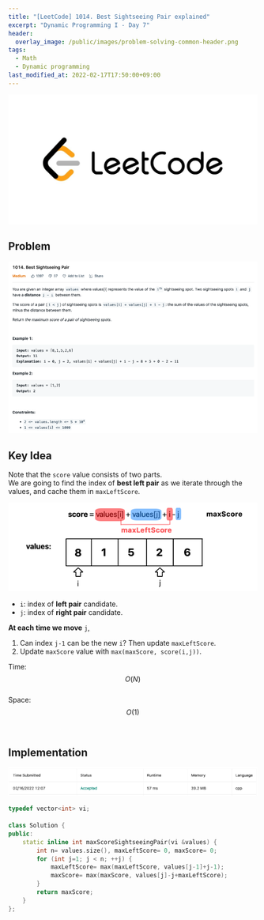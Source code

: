 ```yaml
---
title: "[LeetCode] 1014. Best Sightseeing Pair explained"
excerpt: "Dynamic Programming I - Day 7"
header:
  overlay_image: /public/images/problem-solving-common-header.png
tags:
  - Math
  - Dynamic programming
last_modified_at: 2022-02-17T17:50:00+09:00
---
```

<a href="https://leetcode.com/">
    <img src="/public/images/leetcode-logo.jpeg"/>
</a>

## Problem
<a href="https://leetcode.com/problems/best-sightseeing-pair/">
    <img src="/public/images/leetcode-1014.png"/>
</a>

<br/>

## Key Idea

Note that the `score` value consists of two parts.  
We are going to find the index of **best left pair** as we iterate through the values, and cache them in `maxLeftScore`.

<img src="/public/images/leetcode-1014-figure-1.png"/>

- `i`: index of **left pair** candidate.
- `j`: index of **right pair** candidate.

**At each time we move** `j`,   
1) Can index `j-1` can be the new `i`? Then update `maxLeftScore`.  
2) Update `maxScore` value with `max(maxScore, score(i,j))`.

Time: $$O(N)$$  
Space: $$O(1)$$

<br/>

## Implementation

<img src="/public/images/leetcode-1014-result.png"/>

```cpp
typedef vector<int> vi;

class Solution {
public:
    static inline int maxScoreSightseeingPair(vi &values) {
        int n= values.size(), maxLeftScore= 0, maxScore= 0;
        for (int j=1; j < n; ++j) {
            maxLeftScore= max(maxLeftScore, values[j-1]+j-1);
            maxScore= max(maxScore, values[j]-j+maxLeftScore);
        }
        return maxScore;
    }
};
```